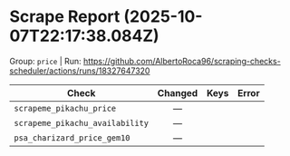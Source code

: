 # Scrape Report (2025-10-07T22:17:38.084Z)

Group: `price`  |  Run: https://github.com/AlbertoRoca96/scraping-checks-scheduler/actions/runs/18327647320

| Check | Changed | Keys | Error |
|---|:---:|:--|:--|
| `scrapeme_pikachu_price` | — |  |  |
| `scrapeme_pikachu_availability` | — |  |  |
| `psa_charizard_price_gem10` | — |  |  |
